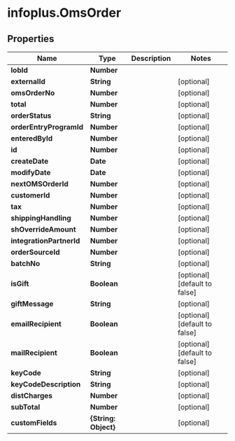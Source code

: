 # infoplus.OmsOrder

## Properties
Name | Type | Description | Notes
------------ | ------------- | ------------- | -------------
**lobId** | **Number** |  | 
**externalId** | **String** |  | [optional] 
**omsOrderNo** | **Number** |  | [optional] 
**total** | **Number** |  | [optional] 
**orderStatus** | **String** |  | [optional] 
**orderEntryProgramId** | **Number** |  | [optional] 
**enteredById** | **Number** |  | [optional] 
**id** | **Number** |  | [optional] 
**createDate** | **Date** |  | [optional] 
**modifyDate** | **Date** |  | [optional] 
**nextOMSOrderId** | **Number** |  | [optional] 
**customerId** | **Number** |  | [optional] 
**tax** | **Number** |  | [optional] 
**shippingHandling** | **Number** |  | [optional] 
**shOverrideAmount** | **Number** |  | [optional] 
**integrationPartnerId** | **Number** |  | [optional] 
**orderSourceId** | **Number** |  | [optional] 
**batchNo** | **String** |  | [optional] 
**isGift** | **Boolean** |  | [optional] [default to false]
**giftMessage** | **String** |  | [optional] 
**emailRecipient** | **Boolean** |  | [optional] [default to false]
**mailRecipient** | **Boolean** |  | [optional] [default to false]
**keyCode** | **String** |  | [optional] 
**keyCodeDescription** | **String** |  | [optional] 
**distCharges** | **Number** |  | [optional] 
**subTotal** | **Number** |  | [optional] 
**customFields** | **{String: Object}** |  | [optional] 


